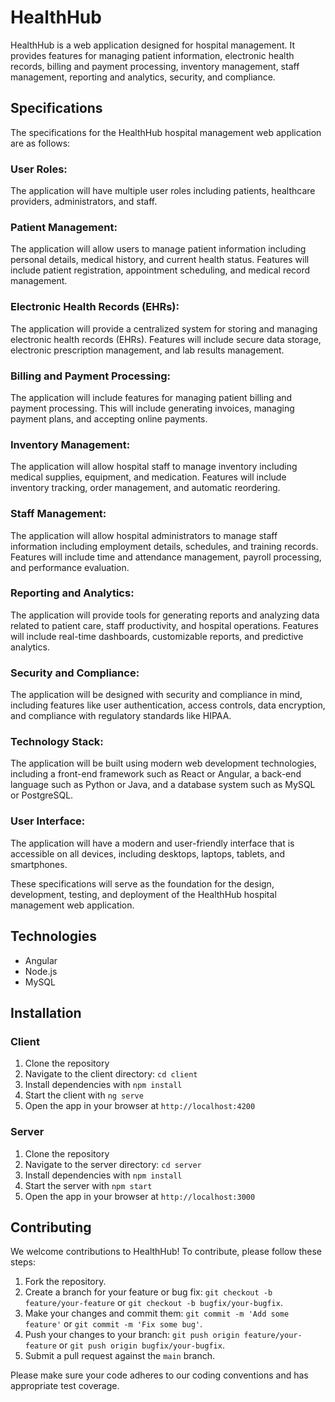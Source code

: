 # HealthHub

HealthHub is a web application designed for hospital management. It provides features for managing patient information, electronic health records, billing and payment processing, inventory management, staff management, reporting and analytics, security, and compliance.

## Specifications

The specifications for the HealthHub hospital management web application are as follows:

### User Roles:

The application will have multiple user roles including patients, healthcare providers, administrators, and staff.

### Patient Management:

The application will allow users to manage patient information including personal details, medical history, and current health status. Features will include patient registration, appointment scheduling, and medical record management.

### Electronic Health Records (EHRs):

The application will provide a centralized system for storing and managing electronic health records (EHRs). Features will include secure data storage, electronic prescription management, and lab results management.

### Billing and Payment Processing: 

The application will include features for managing patient billing and payment processing. This will include generating invoices, managing payment plans, and accepting online payments.

### Inventory Management: 

The application will allow hospital staff to manage inventory including medical supplies, equipment, and medication. Features will include inventory tracking, order management, and automatic reordering.

### Staff Management: 

The application will allow hospital administrators to manage staff information including employment details, schedules, and training records. Features will include time and attendance management, payroll processing, and performance evaluation.

### Reporting and Analytics: 

The application will provide tools for generating reports and analyzing data related to patient care, staff productivity, and hospital operations. Features will include real-time dashboards, customizable reports, and predictive analytics.

### Security and Compliance: 

The application will be designed with security and compliance in mind, including features like user authentication, access controls, data encryption, and compliance with regulatory standards like HIPAA.

### Technology Stack: 

The application will be built using modern web development technologies, including a front-end framework such as React or Angular, a back-end language such as Python or Java, and a database system such as MySQL or PostgreSQL.

### User Interface: 

The application will have a modern and user-friendly interface that is accessible on all devices, including desktops, laptops, tablets, and smartphones.

These specifications will serve as the foundation for the design, development, testing, and deployment of the HealthHub hospital management web application.


## Technologies

- Angular
- Node.js
- MySQL

## Installation

### Client

1. Clone the repository
2. Navigate to the client directory: `cd client`
3. Install dependencies with `npm install`
4. Start the client with `ng serve`
5. Open the app in your browser at `http://localhost:4200`

### Server

1. Clone the repository
2. Navigate to the server directory: `cd server`
3. Install dependencies with `npm install`
4. Start the server with `npm start`
5. Open the app in your browser at `http://localhost:3000`

## Contributing

We welcome contributions to HealthHub! To contribute, please follow these steps:

1. Fork the repository.
2. Create a branch for your feature or bug fix: `git checkout -b feature/your-feature` or `git checkout -b bugfix/your-bugfix`.
3. Make your changes and commit them: `git commit -m 'Add some feature'` or `git commit -m 'Fix some bug'`.
4. Push your changes to your branch: `git push origin feature/your-feature` or `git push origin bugfix/your-bugfix`.
5. Submit a pull request against the `main` branch.

Please make sure your code adheres to our coding conventions and has appropriate test coverage.
